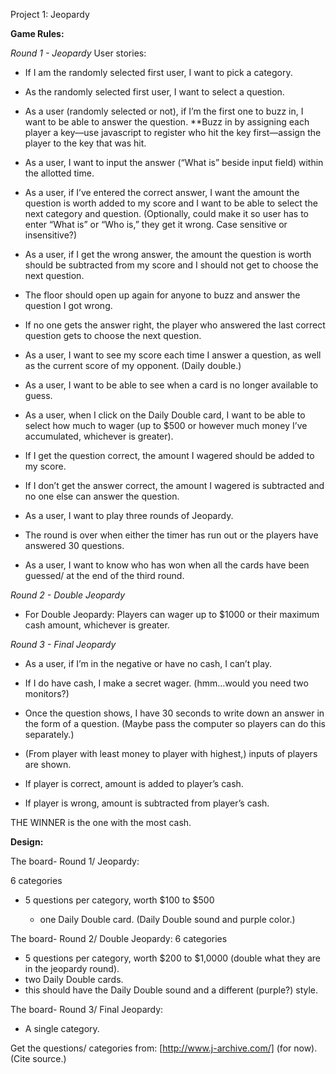  
Project 1: Jeopardy

**Game Rules:**

*Round 1 - Jeopardy*
User stories: 

* If I am the randomly selected first user, I want to pick a category.
* As the randomly selected first user, I want to select a question. 
* As a user (randomly selected or not), if I’m the first one to buzz in, I want to be able to answer the question. 
   **Buzz in by assigning each player a key—use javascript to register who hit the key first—assign the player to the key that was hit. 
* As a user, I want to input the answer (“What is” beside input field) within the allotted time. 
* As a user, if I’ve entered the correct answer, I want the amount the question is worth added to my score and I want to be able to select the next category and question. 
	(Optionally, could make it so user has to enter “What is” or “Who is,” they get it wrong. Case sensitive or insensitive?) 
* As a user, if I get the wrong answer, the amount the question is worth should be subtracted from my score and I should not get to choose the next question. 

* The floor should open up again for anyone to buzz and answer the question I got wrong. 

* If no one gets the answer right, the player who answered the last correct question gets to choose the next question. 

* As a user, I want to see my score each time I answer a question, as well as the current score of my opponent. 
(Daily double.)

* As a user, I want to be able to see when a card is no longer available to guess. 

* As a user, when I click on the Daily Double card, I want to be able to select how much to wager (up to $500 or however much money I’ve accumulated, whichever is greater).

* If I get the question correct, the amount I wagered should be added to my score. 

* If I don’t get the answer correct, the amount I wagered is subtracted and no one else can answer the question. 

* As a user, I want to play three rounds of Jeopardy. 
* The round is over when either the timer has run out or the players have answered 30 questions. 
   	
* As a user, I want to know who has won when all the cards have been guessed/ at the end of the third round. 

*Round 2 - Double Jeopardy*

* For Double Jeopardy: Players can wager up to $1000 or their maximum cash amount, whichever is greater. 


*Round 3 - Final Jeopardy*

* As a user, if I’m in the negative or have no cash, I can’t play. 

* If I do have cash, I make a secret wager. (hmm…would you need two monitors?) 

* Once the question shows, I have 30 seconds to write down an answer in the form of a question. (Maybe pass the computer so players can do this separately.)

* (From player with least money to player with highest,) inputs of players are shown. 

* If player is correct, amount is added to player’s cash. 

* If player is wrong, amount is subtracted from player’s cash. 

THE WINNER is the one with the most cash. 


**Design:**

The board- Round 1/ Jeopardy: 

6 categories
    
* 5 questions per category, worth $100 to $500 
    
	 * one Daily Double card. (Daily Double sound and purple color.)


The board- Round 2/ Double Jeopardy: 
6 categories
* 5 questions per category, worth $200 to $1,0000 (double what they are in the jeopardy round). 
* two Daily Double cards. 
* this should have the Daily Double sound and a different (purple?) style.


The board- Round 3/ Final Jeopardy: 
* A single category. 

Get the questions/ categories from: [http://www.j-archive.com/] (for now). (Cite source.) 




